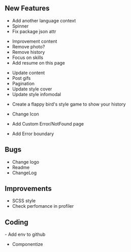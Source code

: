 ## New Features

<General>

- Add another language context
- Spinner
- Fix package json attr

<About>

- Improvement content
- Remove photo?
- Remove history
- Focus on skills
- Add resume on this page

<Jobs>

- Update content
- Post gifs 
- Pagination
- Update style cover
- Update style infomodal

<History>

- Create a flappy bird's style game to show your history

<Main>

- Change Icon

<ErrorPage>

- Add Custom Error/NotFound page

<ErrorBoundary>

- Add Error boundary

## Bugs

<General>

- Change logo
- Readme
- ChangeLog

## Improvements

- SCSS style
- Check perfomance in profiler


## Coding 

<Contact>
    - Add env to github

- Componentize

